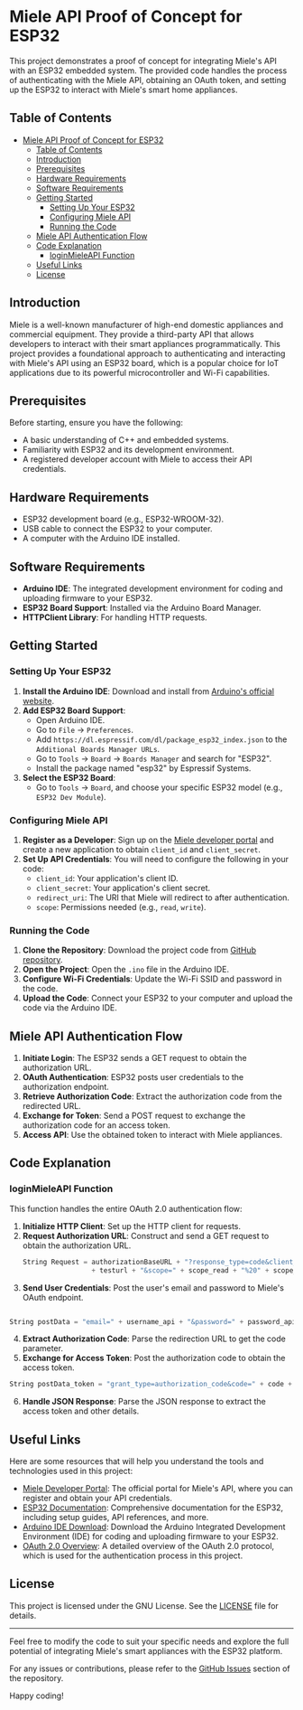 # Miele API Proof of Concept for ESP32

This project demonstrates a proof of concept for integrating Miele's API with an ESP32 embedded system. The provided code handles the process of authenticating with the Miele API, obtaining an OAuth token, and setting up the ESP32 to interact with Miele's smart home appliances. 

## Table of Contents

- [Miele API Proof of Concept for ESP32](#miele-api-proof-of-concept-for-esp32)
  - [Table of Contents](#table-of-contents)
  - [Introduction](#introduction)
  - [Prerequisites](#prerequisites)
  - [Hardware Requirements](#hardware-requirements)
  - [Software Requirements](#software-requirements)
  - [Getting Started](#getting-started)
    - [Setting Up Your ESP32](#setting-up-your-esp32)
    - [Configuring Miele API](#configuring-miele-api)
    - [Running the Code](#running-the-code)
  - [Miele API Authentication Flow](#miele-api-authentication-flow)
  - [Code Explanation](#code-explanation)
    - [loginMieleAPI Function](#loginmieleapi-function)
  - [Useful Links](#useful-links)
  - [License](#license)

## Introduction

Miele is a well-known manufacturer of high-end domestic appliances and commercial equipment. They provide a third-party API that allows developers to interact with their smart appliances programmatically. This project provides a foundational approach to authenticating and interacting with Miele's API using an ESP32 board, which is a popular choice for IoT applications due to its powerful microcontroller and Wi-Fi capabilities.

## Prerequisites

Before starting, ensure you have the following:

- A basic understanding of C++ and embedded systems.
- Familiarity with ESP32 and its development environment.
- A registered developer account with Miele to access their API credentials.

## Hardware Requirements

- ESP32 development board (e.g., ESP32-WROOM-32).
- USB cable to connect the ESP32 to your computer.
- A computer with the Arduino IDE installed.

## Software Requirements

- **Arduino IDE**: The integrated development environment for coding and uploading firmware to your ESP32.
- **ESP32 Board Support**: Installed via the Arduino Board Manager.
- **HTTPClient Library**: For handling HTTP requests.

## Getting Started

### Setting Up Your ESP32

1. **Install the Arduino IDE**: Download and install from [Arduino's official website](https://www.arduino.cc/en/software).
2. **Add ESP32 Board Support**:
   - Open Arduino IDE.
   - Go to `File` -> `Preferences`.
   - Add `https://dl.espressif.com/dl/package_esp32_index.json` to the `Additional Boards Manager URLs`.
   - Go to `Tools` -> `Board` -> `Boards Manager` and search for "ESP32".
   - Install the package named "esp32" by Espressif Systems.
3. **Select the ESP32 Board**:
   - Go to `Tools` -> `Board`, and choose your specific ESP32 model (e.g., `ESP32 Dev Module`).

### Configuring Miele API

1. **Register as a Developer**: Sign up on the [Miele developer portal](https://developer.miele.com/) and create a new application to obtain `client_id` and `client_secret`.
2. **Set Up API Credentials**: You will need to configure the following in your code:
   - `client_id`: Your application's client ID.
   - `client_secret`: Your application's client secret.
   - `redirect_uri`: The URI that Miele will redirect to after authentication.
   - `scope`: Permissions needed (e.g., `read`, `write`).

### Running the Code

1. **Clone the Repository**: Download the project code from [GitHub repository](https://github.com/your-username/miele-esp32-poc).
2. **Open the Project**: Open the `.ino` file in the Arduino IDE.
3. **Configure Wi-Fi Credentials**: Update the Wi-Fi SSID and password in the code.
4. **Upload the Code**: Connect your ESP32 to your computer and upload the code via the Arduino IDE.

## Miele API Authentication Flow

1. **Initiate Login**: The ESP32 sends a GET request to obtain the authorization URL.
2. **OAuth Authentication**: ESP32 posts user credentials to the authorization endpoint.
3. **Retrieve Authorization Code**: Extract the authorization code from the redirected URL.
4. **Exchange for Token**: Send a POST request to exchange the authorization code for an access token.
5. **Access API**: Use the obtained token to interact with Miele appliances.

## Code Explanation

### loginMieleAPI Function

This function handles the entire OAuth 2.0 authentication flow:

1. **Initialize HTTP Client**: Set up the HTTP client for requests.
2. **Request Authorization URL**: Construct and send a GET request to obtain the authorization URL.
   ```cpp
   String Request = authorizationBaseURL + "?response_type=code&client_id=" + clientId + "&redirect_uri=" 
                    + testurl + "&scope=" + scope_read + "%20" + scope_write + "&state=" + state;
    ```
3. **Send User Credentials**: Post the user's email and password to Miele's OAuth endpoint.
```cpp

String postData = "email=" + username_api + "&password=" + password_api + "&response_type=code&redirect_uri=" + redirectUri + "&state=" + state + "&client_id=" + clientId + "&vgInformationSelector=de-AT";
```
4. **Extract Authorization Code**: Parse the redirection URL to get the code parameter.
5. **Exchange for Access Token**: Post the authorization code to obtain the access token.
```cpp
String postData_token = "grant_type=authorization_code&code=" + code + "&redirect_uri=" + redirectUri + "&client_id=" + clientId + "&client_secret=" + clientSecret;
```
6. **Handle JSON Response**: Parse the JSON response to extract the access token and other details.

## Useful Links

Here are some resources that will help you understand the tools and technologies used in this project:

- [Miele Developer Portal](https://developer.miele.com/): The official portal for Miele's API, where you can register and obtain your API credentials.
- [ESP32 Documentation](https://docs.espressif.com/projects/esp-idf/en/latest/esp32/index.html): Comprehensive documentation for the ESP32, including setup guides, API references, and more.
- [Arduino IDE Download](https://www.arduino.cc/en/software): Download the Arduino Integrated Development Environment (IDE) for coding and uploading firmware to your ESP32.
- [OAuth 2.0 Overview](https://oauth.net/2/): A detailed overview of the OAuth 2.0 protocol, which is used for the authentication process in this project.

## License

This project is licensed under the GNU License. See the [LICENSE](LICENSE) file for details.

---

Feel free to modify the code to suit your specific needs and explore the full potential of integrating Miele's smart appliances with the ESP32 platform.

For any issues or contributions, please refer to the [GitHub Issues](https://github.com/Wegiwonka/miele-home-integration-ESP32/issues) section of the repository.

Happy coding!

